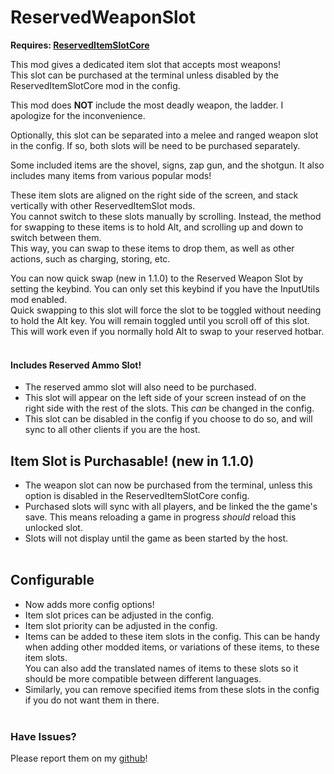 # ReservedWeaponSlot
**Requires: [ReservedItemSlotCore](https://thunderstore.io/c/lethal-company/p/FlipMods/ReservedItemSlotCore/)**

This mod gives a dedicated item slot that accepts most weapons!<br>
This slot can be purchased at the terminal unless disabled by the ReservedItemSlotCore mod in the config.

This mod does **NOT** include the most deadly weapon, the ladder. I apologize for the inconvenience.

Optionally, this slot can be separated into a melee and ranged weapon slot in the config. If so, both slots will be need to be purchased separately.

Some included items are the shovel, signs, zap gun, and the shotgun. It also includes many items from various popular mods!<br>

These item slots are aligned on the right side of the screen, and stack vertically with other ReservedItemSlot mods.<br>
You cannot switch to these slots manually by scrolling. Instead, the method for swapping to these items is to hold Alt, and scrolling up and down to switch between them.<br>
This way, you can swap to these items to drop them, as well as other actions, such as charging, storing, etc.

You can now quick swap (new in 1.1.0) to the Reserved Weapon Slot by setting the keybind. You can only set this keybind if you have the InputUtils mod enabled.<br>
Quick swapping to this slot will force the slot to be toggled without needing to hold the Alt key. You will remain toggled until you scroll off of this slot. This will work even if you normally hold Alt to swap to your reserved hotbar.<br><br>

#### Includes Reserved Ammo Slot!
+ The reserved ammo slot will also need to be purchased.
+ This slot will appear on the left side of your screen instead of on the right side with the rest of the slots. This *can* be changed in the config.
+ This slot can be disabled in the config if you choose to do so, and will sync to all other clients if you are the host.

## Item Slot is Purchasable! (new in 1.1.0)
+ The weapon slot can now be purchased from the terminal, unless this option is disabled in the ReservedItemSlotCore config.
+ Purchased slots will sync with all players, and be linked the the game's save. This means reloading a game in progress *should* reload this unlocked slot.
+ Slots will not display until the game as been started by the host.<br><br>

## Configurable
+ Now adds more config options!
+ Item slot prices can be adjusted in the config.
+ Item slot priority can be adjusted in the config.
+ Items can be added to these item slots in the config. This can be handy when adding other modded items, or variations of these items, to these item slots.<br>
You can also add the translated names of items to these slots so it should be more compatible between different languages.
+ Similarly, you can remove specified items from these slots in the config if you do not want them in there.<br><br>


### Have Issues?

Please report them on my [github](https://github.com/cmooref17/ReservedItemSlotMods)!